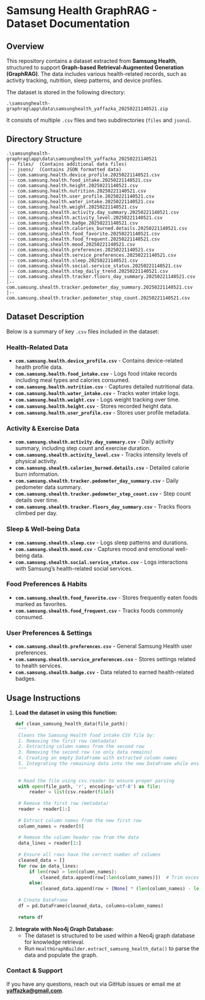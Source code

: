 # Samsung Health GraphRAG - Dataset Documentation

## Overview
This repository contains a dataset extracted from **Samsung Health**, structured to support **Graph-based Retrieval-Augmented Generation (GraphRAG)**. The data includes various health-related records, such as activity tracking, nutrition, sleep patterns, and device profiles. 

The dataset is stored in the following directory:
```
.\samsunghealth-graphrag\app\data\samsunghealth_yaffazka_20250221140521.zip
```
It consists of multiple `.csv` files and two subdirectories (`files` and `jsons`).

## Directory Structure
```
.\samsunghealth-graphrag\app\data\samsunghealth_yaffazka_20250221140521
│-- files/  (Contains additional data files)
│-- jsons/  (Contains JSON formatted data)
│-- com.samsung.health.device_profile.20250221140521.csv
│-- com.samsung.health.food_intake.20250221140521.csv
│-- com.samsung.health.height.20250221140521.csv
│-- com.samsung.health.nutrition.20250221140521.csv
│-- com.samsung.health.user_profile.20250221140521.csv
│-- com.samsung.health.water_intake.20250221140521.csv
│-- com.samsung.health.weight.20250221140521.csv
│-- com.samsung.shealth.activity.day_summary.20250221140521.csv
│-- com.samsung.shealth.activity_level.20250221140521.csv
│-- com.samsung.shealth.badge.20250221140521.csv
│-- com.samsung.shealth.calories_burned.details.20250221140521.csv
│-- com.samsung.shealth.food_favorite.20250221140521.csv
│-- com.samsung.shealth.food_frequent.20250221140521.csv
│-- com.samsung.shealth.mood.20250221140521.csv
│-- com.samsung.shealth.preferences.20250221140521.csv
│-- com.samsung.shealth.service_preferences.20250221140521.csv
│-- com.samsung.shealth.sleep.20250221140521.csv
│-- com.samsung.shealth.social.service_status.20250221140521.csv
│-- com.samsung.shealth.step_daily_trend.20250221140521.csv
│-- com.samsung.shealth.tracker.floors_day_summary.20250221140521.csv
│-- com.samsung.shealth.tracker.pedometer_day_summary.20250221140521.csv
│-- com.samsung.shealth.tracker.pedometer_step_count.20250221140521.csv
```

## Dataset Description
Below is a summary of key `.csv` files included in the dataset:

### **Health-Related Data**
- **`com.samsung.health.device_profile.csv`** - Contains device-related health profile data.
- **`com.samsung.health.food_intake.csv`** - Logs food intake records including meal types and calories consumed.
- **`com.samsung.health.nutrition.csv`** - Captures detailed nutritional data.
- **`com.samsung.health.water_intake.csv`** - Tracks water intake logs.
- **`com.samsung.health.weight.csv`** - Logs weight tracking over time.
- **`com.samsung.health.height.csv`** - Stores recorded height data.
- **`com.samsung.health.user_profile.csv`** - Stores user profile metadata.

### **Activity & Exercise Data**
- **`com.samsung.shealth.activity.day_summary.csv`** - Daily activity summary, including step count and exercise duration.
- **`com.samsung.shealth.activity_level.csv`** - Tracks intensity levels of physical activity.
- **`com.samsung.shealth.calories_burned.details.csv`** - Detailed calorie burn information.
- **`com.samsung.shealth.tracker.pedometer_day_summary.csv`** - Daily pedometer data summary.
- **`com.samsung.shealth.tracker.pedometer_step_count.csv`** - Step count details over time.
- **`com.samsung.shealth.tracker.floors_day_summary.csv`** - Tracks floors climbed per day.

### **Sleep & Well-being Data**
- **`com.samsung.shealth.sleep.csv`** - Logs sleep patterns and durations.
- **`com.samsung.shealth.mood.csv`** - Captures mood and emotional well-being data.
- **`com.samsung.shealth.social.service_status.csv`** - Logs interactions with Samsung’s health-related social services.

### **Food Preferences & Habits**
- **`com.samsung.shealth.food_favorite.csv`** - Stores frequently eaten foods marked as favorites.
- **`com.samsung.shealth.food_frequent.csv`** - Tracks foods commonly consumed.

### **User Preferences & Settings**
- **`com.samsung.shealth.preferences.csv`** - General Samsung Health user preferences.
- **`com.samsung.shealth.service_preferences.csv`** - Stores settings related to health services.
- **`com.samsung.shealth.badge.csv`** - Data related to earned health-related badges.

## Usage Instructions
1. **Load the dataset in using this function:**
   ```python
   def clean_samsung_health_data(file_path):
    """
    Cleans the Samsung Health food intake CSV file by:
    1. Removing the first row (metadata)
    2. Extracting column names from the second row
    3. Removing the second row (so only data remains)
    4. Creating an empty DataFrame with extracted column names
    5. Integrating the remaining data into the new DataFrame while ensuring column consistency
    """
    
    # Read the file using csv.reader to ensure proper parsing
    with open(file_path, 'r', encoding='utf-8') as file:
        reader = list(csv.reader(file))
    
    # Remove the first row (metadata)
    reader = reader[1:]
    
    # Extract column names from the new first row
    column_names = reader[0]
    
    # Remove the column header row from the data
    data_lines = reader[1:]
    
    # Ensure all rows have the correct number of columns
    cleaned_data = []
    for row in data_lines:
        if len(row) > len(column_names):
            cleaned_data.append(row[:len(column_names)])  # Trim excess columns
        else:
            cleaned_data.append(row + [None] * (len(column_names) - len(row)))  # Fill missing columns with None
    
    # Create DataFrame
    df = pd.DataFrame(cleaned_data, columns=column_names)
    
    return df
   ```
2. **Integrate with Neo4j Graph Database:**
   - The dataset is structured to be used within a Neo4j graph database for knowledge retrieval.
   - Run `HealthGraphBuilder.extract_samsung_health_data()` to parse the data and populate the graph.


### **Contact & Support**
If you have any questions, reach out via GitHub issues or email me at **yaffazka@gmail.com**.